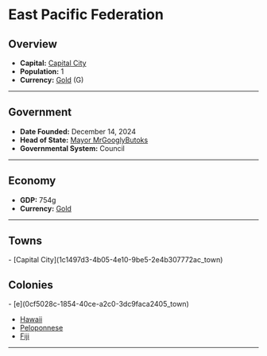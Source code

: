 <!--UNDEDITED FILE, remove this entire line if this file has been edited!-->
# <!--NAME-->East Pacific Federation<!--NAME-->

## Overview

- **Capital:** <!--CAPITAL_LINK-->[Capital City](1c1497d3-4b05-4e10-9be5-2e4b307772ac_town)<!--CAPITAL_LINK-->
- **Population:** <!--POPULATION-->1<!--POPULATION-->
- **Currency:** <!--CURRENCY_LINK-->[Gold](Gold_currency)<!--CURRENCY_LINK--> (<!--CURRENCY_ABV-->G<!--CURRENCY_ABV-->)

---

## Government

- **Date Founded:** <!--FOUNDED-->December 14, 2024<!--FOUNDED-->
- **Head of State:** <!--LEADER_TITLE_LINK-->[Mayor MrGooglyButoks](MrGooglyButoks_user)<!--LEADER_TITLE_LINK-->
- **Governmental System:** <!--GOVERNMENT-->Council<!--GOVERNMENT-->

---

## Economy

- **GDP:** <!--GDP-->754g<!--GDP-->
- **Currency:** <!--CURRENCY_LINK-->[Gold](Gold_currency)<!--CURRENCY_LINK-->

---

## Towns

<!--TOWNS-->- [Capital City](1c1497d3-4b05-4e10-9be5-2e4b307772ac_town)<!--TOWNS-->

## Colonies

<!--COLONIES-->- [e](0cf5028c-1854-40ce-a2c0-3dc9faca2405_town)
- [Hawaii](d97f2e2e-7d63-448a-8755-12483a65176f_town)
- [Peloponnese](b8eccc26-9676-415a-951f-13c7f7fb921a_town)
- [Fiji](5c030868-6da4-4d18-a7b1-23238a75b80f_town)<!--COLONIES-->

---